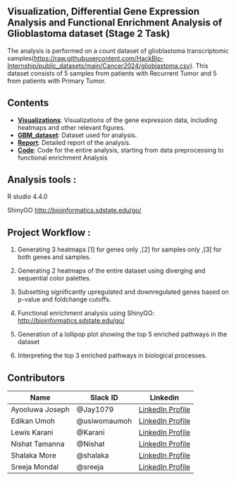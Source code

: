 ## Visualization, Differential Gene Expression Analysis and Functional Enrichment Analysis of Glioblastoma dataset (Stage 2 Task)

The analysis is performed on a count dataset of glioblastoma transcriptomic samples(https://raw.githubusercontent.com/HackBio-Internship/public_datasets/main/Cancer2024/glioblastoma.csv). This dataset consists of 5 samples from patients with Recurrent Tumor and 5 from patients with Primary Tumor.

## Contents
- **[Visualizations](./Visualizations/)**: Visualizations of the gene expression data, including heatmaps and other relevant figures.
- **[GBM_dataset](./GBM_dataset/)**: Dataset used for analysis.
- **[Report](./Report.md)**: Detailed report of the analysis.
- **[Code](./Code/)**: Code for the entire analysis, starting from data preprocessing to functional enrichment Analysis
  

## Analysis tools :
R studio 4.4.0

ShinyGO http://bioinformatics.sdstate.edu/go/


## Project Workflow :

1. Generating 3 heatmaps [1] for genes only ,[2] for samples only ,[3] for both genes and samples.

2. Generating 2 heatmaps of the entire dataset using diverging and sequential color palettes.
 
3. Subsetting significantly upregulated and downregulated genes based on p-value and foldchange cutoffs.
   
4. Functional enrichment analysis using ShinyGO: http://bioinformatics.sdstate.edu/go/

5. Generation of a lollipop plot showing the top 5 enriched pathways in the dataset

6. Interpreting the top 3 enriched pathways in biological processes.


## Contributors
|Name|Slack ID|Linkedin|
| ----------- |----------- |----------- |
|Ayooluwa Joseph|@Jay1079| <a href="https://www.linkedin.com/in/ayooluwa-joseph/" target="_blank">	LinkedIn Profile</a> |
|Edikan Umoh|@usiwomaumoh| <a href="https://www.linkedin.com/in/edikan-umoh/" target="_blank">	LinkedIn Profile</a>|
|Lewis Karani|@Karani|<a href="https://www.linkedin.com/in/lewis-karani/" target="_blank">	LinkedIn Profile</a>|
|Nishat Tamanna|@Nishat| <a href="https://www.linkedin.com/in/nishat-tamanna-45863117a/" target="_blank">	LinkedIn Profile</a>|
|Shalaka More|@shalaka| <a href="https://www.linkedin.com/in/shalaka-more-03277913b/" target="_blank">	LinkedIn Profile</a>  |
|Sreeja Mondal|@sreeja| <a href="https://linkedin.com/in/sreejamondal263/" target="_blank">	LinkedIn Profile</a> |





